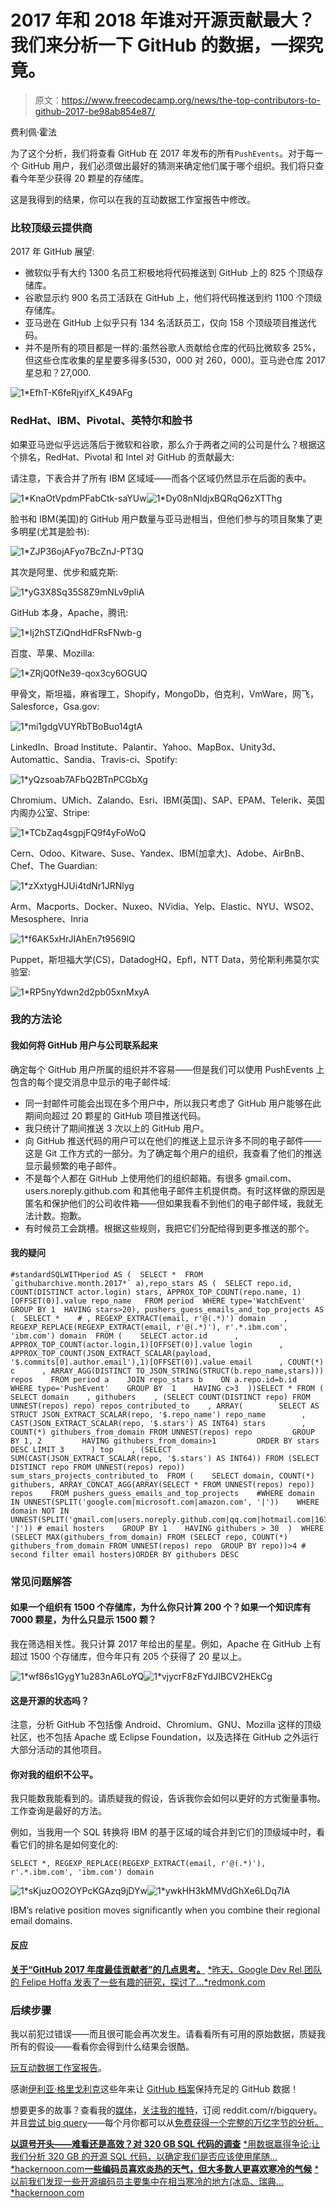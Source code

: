 # 2017 年和 2018 年谁对开源贡献最大？我们来分析一下 GitHub 的数据，一探究竟。

> 原文：<https://www.freecodecamp.org/news/the-top-contributors-to-github-2017-be98ab854e87/>

费利佩·霍法

为了这个分析，我们将查看 GitHub 在 2017 年发布的所有`PushEvents`。对于每一个 GitHub 用户，我们必须做出最好的猜测来确定他们属于哪个组织。我们将只查看今年至少获得 20 颗星的存储库。

这是我得到的结果，你可以在我的互动数据工作室报告中修改。

### 比较顶级云提供商

2017 年 GitHub 展望:

*   微软似乎有大约 1300 名员工积极地将代码推送到 GitHub 上的 825 个顶级存储库。
*   谷歌显示约 900 名员工活跃在 GitHub 上，他们将代码推送到约 1100 个顶级存储库。
*   亚马逊在 GitHub 上似乎只有 134 名活跃员工，仅向 158 个顶级项目推送代码。
*   并不是所有的项目都是一样的:虽然谷歌人贡献给仓库的代码比微软多 25%，但这些仓库收集的星星要多得多(530，000 对 260，000)。亚马逊仓库 2017 星总和？27,000.

![1*EfhT-K6feRjyifX_K49AFg](img/d7f0158dd14044593732fdf47c4f093a.png)

### RedHat、IBM、Pivotal、英特尔和脸书

如果亚马逊似乎远远落后于微软和谷歌，那么介于两者之间的公司是什么？根据这个排名，RedHat、Pivotal 和 Intel 对 GitHub 的贡献最大:

请注意，下表合并了所有 IBM 区域域——而各个区域仍然显示在后面的表中。

![1*KnaOtVpdmPFabCtk-saYUw](img/de8f81dfa83af4b1cd600b32a3bf0263.png)![1*Dy08nNIdjxBQRqQ6zXTThg](img/885a3c33f8a7fb7b8c53375f0e9ca63e.png)

脸书和 IBM(美国)的 GitHub 用户数量与亚马逊相当，但他们参与的项目聚集了更多明星(尤其是脸书):

![1*ZJP36ojAFyo7BcZnJ-PT3Q](img/9e4368c78b80f98772e339cc359bb0bc.png)

其次是阿里、优步和威克斯:

![1*yG3X8Sq35S8Z9mNLv9pliA](img/6ab5d5c330610a61080bb6c954f62e5c.png)

GitHub 本身，Apache，腾讯:

![1*Ij2hSTZiQndHdFRsFNwb-g](img/96296bcfd2cc8e6b1f0fcd9d3c2e8011.png)

百度、苹果、Mozilla:

![1*ZRjQ0fNe39-qox3cy6OGUQ](img/f06a27e884de2086e18efd84583df928.png)

甲骨文，斯坦福，麻省理工，Shopify，MongoDb，伯克利，VmWare，网飞，Salesforce，Gsa.gov:

![1*mi1gdgVUYRbTBoBuo14gtA](img/aa53ef0d38321dab19ea7b2f047e3a09.png)

LinkedIn、Broad Institute、Palantir、Yahoo、MapBox、Unity3d、Automattic、Sandia、Travis-ci、Spotify:

![1*yQzsoab7AFbQ2BTnPCGbXg](img/f3ef591407c4c90147b96805660abfac.png)

Chromium、UMich、Zalando、Esri、IBM(英国)、SAP、EPAM、Telerik、英国内阁办公室、Stripe:

![1*TCbZaq4sgpjFQ9f4yFoWoQ](img/28dd2ff4ac206b164983fe023ae2177d.png)

Cern、Odoo、Kitware、Suse、Yandex、IBM(加拿大)、Adobe、AirBnB、Chef、The Guardian:

![1*zXxtygHJUi4tdNr1JRNlyg](img/1d83248f6390a5bdc7e0962d664dbede.png)

Arm、Macports、Docker、Nuxeo、NVidia、Yelp、Elastic、NYU、WSO2、Mesosphere、Inria

![1*f6AK5xHrJIAhEn7t9569lQ](img/10e53bba80ed0b12c56041ef6a7a2a35.png)

Puppet，斯坦福大学(CS)，DatadogHQ，Epfl，NTT Data，劳伦斯利弗莫尔实验室:

![1*RP5nyYdwn2d2pb05xnMxyA](img/1a60dcc1d9c6bfa20208baeb51faeabc.png)

### 我的方法论

#### 我如何将 GitHub 用户与公司联系起来

确定每个 GitHub 用户所属的组织并不容易——但是我们可以使用 PushEvents 上包含的每个提交消息中显示的电子邮件域:

*   同一封邮件可能会出现在多个用户中，所以我只考虑了 GitHub 用户能够在此期间向超过 20 颗星的 GitHub 项目推送代码。
*   我只统计了期间推送 3 次以上的 GitHub 用户。
*   向 GitHub 推送代码的用户可以在他们的推送上显示许多不同的电子邮件——这是 Git 工作方式的一部分。为了确定每个用户的组织，我查看了他们的推送显示最频繁的电子邮件。
*   不是每个人都在 GitHub 上使用他们的组织邮箱。有很多 gmail.com、users.noreply.github.com 和其他电子邮件主机提供商。有时这样做的原因是匿名和保护他们的公司收件箱——但如果我看不到他们的电子邮件域，我就无法计数。抱歉。
*   有时候员工会跳槽。根据这些规则，我把它们分配给得到更多推送的那个。

#### 我的疑问

```
#standardSQLWITHperiod AS (  SELECT *  FROM `githubarchive.month.2017*` a),repo_stars AS (  SELECT repo.id, COUNT(DISTINCT actor.login) stars, APPROX_TOP_COUNT(repo.name, 1)[OFFSET(0)].value repo_name   FROM period  WHERE type='WatchEvent'  GROUP BY 1  HAVING stars>20), pushers_guess_emails_and_top_projects AS (  SELECT *    # , REGEXP_EXTRACT(email, r'@(.*)') domain    , REGEXP_REPLACE(REGEXP_EXTRACT(email, r'@(.*)'), r'.*.ibm.com', 'ibm.com') domain  FROM (    SELECT actor.id      , APPROX_TOP_COUNT(actor.login,1)[OFFSET(0)].value login      , APPROX_TOP_COUNT(JSON_EXTRACT_SCALAR(payload, '$.commits[0].author.email'),1)[OFFSET(0)].value email      , COUNT(*) c      , ARRAY_AGG(DISTINCT TO_JSON_STRING(STRUCT(b.repo_name,stars))) repos    FROM period a    JOIN repo_stars b    ON a.repo.id=b.id    WHERE type='PushEvent'    GROUP BY  1    HAVING c>3  ))SELECT * FROM (  SELECT domain    , githubers    , (SELECT COUNT(DISTINCT repo) FROM UNNEST(repos) repo) repos_contributed_to    , ARRAY(        SELECT AS STRUCT JSON_EXTRACT_SCALAR(repo, '$.repo_name') repo_name        , CAST(JSON_EXTRACT_SCALAR(repo, '$.stars') AS INT64) stars        , COUNT(*) githubers_from_domain FROM UNNEST(repos) repo         GROUP BY 1, 2         HAVING githubers_from_domain>1         ORDER BY stars DESC LIMIT 3      ) top    , (SELECT SUM(CAST(JSON_EXTRACT_SCALAR(repo, '$.stars') AS INT64)) FROM (SELECT DISTINCT repo FROM UNNEST(repos) repo)) sum_stars_projects_contributed_to  FROM (    SELECT domain, COUNT(*) githubers, ARRAY_CONCAT_AGG(ARRAY(SELECT * FROM UNNEST(repos) repo)) repos    FROM pushers_guess_emails_and_top_projects    #WHERE domain IN UNNEST(SPLIT('google.com|microsoft.com|amazon.com', '|'))    WHERE domain NOT IN UNNEST(SPLIT('gmail.com|users.noreply.github.com|qq.com|hotmail.com|163.com|me.com|googlemail.com|outlook.com|yahoo.com|web.de|iki.fi|foxmail.com|yandex.ru|126.com|protonmail.com', '|')) # email hosters    GROUP BY 1    HAVING githubers > 30  )  WHERE (SELECT MAX(githubers_from_domain) FROM (SELECT repo, COUNT(*) githubers_from_domain FROM UNNEST(repos) repo  GROUP BY repo))>4 # second filter email hosters)ORDER BY githubers DESC
```

### 常见问题解答

#### 如果一个组织有 1500 个存储库，为什么你只计算 200 个？如果一个知识库有 7000 颗星，为什么只显示 1500 颗？

我在筛选相关性。我只计算 2017 年给出的星星。例如，Apache 在 GitHub 上有超过 1500 个存储库，但今年只有 205 个获得了 20 星以上。

![1*wf86s1GygY1u283nA6LoYQ](img/d5fdabaeda597cb4fbc9524e615603b7.png)![1*vjycrF8zFYdJIBCV2HEkCg](img/9309d975e32f60d090fe6462698b7e76.png)

#### 这是开源的状态吗？

注意，分析 GitHub 不包括像 Android、Chromium、GNU、Mozilla 这样的顶级社区，也不包括 Apache 或 Eclipse Foundation，以及选择在 GitHub 之外运行大部分活动的其他项目。

#### 你对我的组织不公平。

我只能数我能看到的。请质疑我的假设，告诉我你会如何以更好的方式衡量事物。工作查询是最好的方法。

例如，当我用一个 SQL 转换将 IBM 的基于区域的域合并到它们的顶级域中时，看看它们的排名是如何变化的:

```
SELECT *, REGEXP_REPLACE(REGEXP_EXTRACT(email, r'@(.*)'), r'.*.ibm.com', 'ibm.com') domain
```

![1*sKjuzOO2OYPcKGAzq9jDYw](img/5cb93761efd3142b583d492934b30b4b.png)![1*ywkHH3kMMVdGhXe6LDq7IA](img/349fd20b60548f8593b4227240b4ecad.png)

IBM’s relative position moves significantly when you combine their regional email domains.

#### 反应

[**关于“GitHub 2017 年度最佳贡献者”的几点思考。**](https://redmonk.com/jgovernor/2017/10/25/some-thoughts-on-the-top-contributors-to-github-2017/)
[*昨天，Google Dev Rel 团队的 Felipe Hoffa 发表了一些有趣的研究，探讨了…*redmonk.com](https://redmonk.com/jgovernor/2017/10/25/some-thoughts-on-the-top-contributors-to-github-2017/)

### 后续步骤

我以前犯过错误——而且很可能会再次发生。请看看所有可用的原始数据，质疑我所有的假设——看看你会得到什么结果会很酷。

[玩互动数据工作室报告](https://datastudio.google.com/open/0ByGAKP3QmCjLU1JzUGtJdTlNOG8)。

感谢[伊利亚·格里戈利克](https://www.freecodecamp.org/news/the-top-contributors-to-github-2017-be98ab854e87/undefined)这些年来让 [GitHub 档案](http://githubarchive.org)保持充足的 GitHub 数据！

想要更多的故事？查看我的[媒体](http://medium.com/@hoffa/)，[关注我的推特](http://twitter.com/felipehoffa)，订阅 reddit.com/r/bigquery。并且[尝试 big query](https://www.reddit.com/r/bigquery/comments/3dg9le/analyzing_50_billion_wikipedia_pageviews_in_5/)——每个月你都可以从[免费获得一个完整的万亿字节的分析。](https://cloud.google.com/blog/big-data/2017/01/how-to-run-a-terabyte-of-google-bigquery-queries-each-month-without-a-credit-card)

[**以逗号开头——难看还是高效？对 320 GB SQL 代码的调查**](https://hackernoon.com/winning-arguments-with-data-leading-with-commas-in-sql-672b3b81eac9)
[*用数据赢得争论:让我们分析 320 GB 的开源 SQL 代码，以确定我们是否应该使用尾随…*hackernoon.com](https://hackernoon.com/winning-arguments-with-data-leading-with-commas-in-sql-672b3b81eac9)[**一些编码员喜欢炎热的天气，但大多数人更喜欢寒冷的气候**](https://hackernoon.com/some-coders-like-it-hot-but-most-prefer-colder-climates-4703c3f02fbb)
[*以前我们发现一些开源编码员主要集中在相当寒冷的地方(冰岛、瑞典…*hackernoon.com](https://hackernoon.com/some-coders-like-it-hot-but-most-prefer-colder-climates-4703c3f02fbb)
